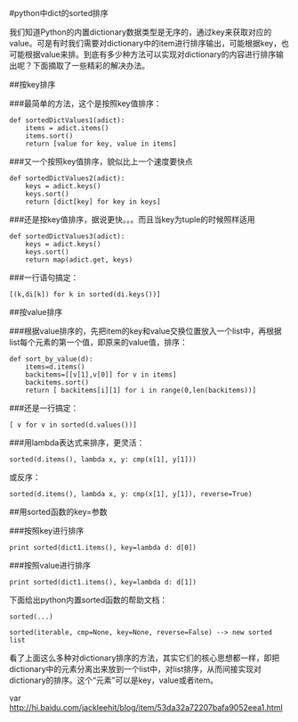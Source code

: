 #python中dict的sorted排序

我们知道Python的内置dictionary数据类型是无序的，通过key来获取对应的value。可是有时我们需要对dictionary中的item进行排序输出，可能根据key，也可能根据value来排。到底有多少种方法可以实现对dictionary的内容进行排序输出呢？下面摘取了一些精彩的解决办法。

##按key排序

###最简单的方法，这个是按照key值排序：

    def sortedDictValues1(adict):
        items = adict.items()
        items.sort()
        return [value for key, value in items]

###又一个按照key值排序，貌似比上一个速度要快点

    def sortedDictValues2(adict):
        keys = adict.keys()
        keys.sort()
        return [dict[key] for key in keys]

###还是按key值排序，据说更快。。。而且当key为tuple的时候照样适用

    def sortedDictValues3(adict):
        keys = adict.keys()
        keys.sort()
        return map(adict.get, keys)

###一行语句搞定：

    [(k,di[k]) for k in sorted(di.keys())]

##按value排序

###根据value排序的，先把item的key和value交换位置放入一个list中，再根据list每个元素的第一个值，即原来的value值，排序：

    def sort_by_value(d):
        items=d.items()
        backitems=[[v[1],v[0]] for v in items]
        backitems.sort()
        return [ backitems[i][1] for i in range(0,len(backitems))]

###还是一行搞定：

    [ v for v in sorted(d.values())]

###用lambda表达式来排序，更灵活：

    sorted(d.items(), lambda x, y: cmp(x[1], y[1]))

或反序：

    sorted(d.items(), lambda x, y: cmp(x[1], y[1]), reverse=True)

##用sorted函数的key=参数

###按照key进行排序

    print sorted(dict1.items(), key=lambda d: d[0])

###按照value进行排序

    print sorted(dict1.items(), key=lambda d: d[1])

下面给出python内置sorted函数的帮助文档：

    sorted(...) 

    sorted(iterable, cmp=None, key=None, reverse=False) --> new sorted list

看了上面这么多种对dictionary排序的方法，其实它们的核心思想都一样，即把dictionary中的元素分离出来放到一个list中，对list排序，从而间接实现对dictionary的排序。这个“元素”可以是key，value或者item。

var   http://hi.baidu.com/jackleehit/blog/item/53da32a72207bafa9052eea1.html

